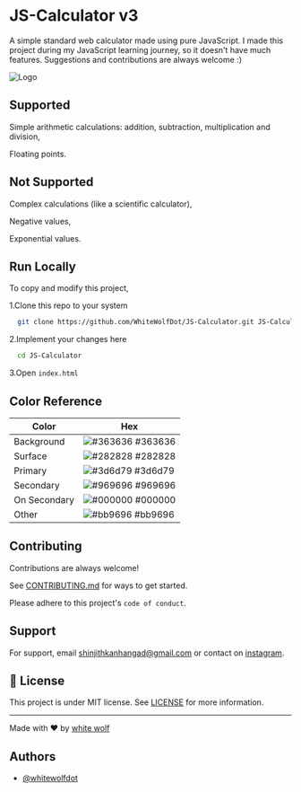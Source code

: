 
# JS-Calculator v3

A simple standard web calculator made using pure JavaScript.
I made this project during my JavaScript learning journey, so it doesn't have much features.
Suggestions and contributions are always welcome :)

![Logo](/src/icons/calc-logo.png)


## Supported

Simple arithmetic calculations: addition, subtraction, multiplication and division,

Floating points.
## Not Supported

Complex calculations (like a scientific calculator),

Negative values,

Exponential values.
## Run Locally

To copy and modify this project,

1.Clone this repo to your system
```bash
  git clone https://github.com/WhiteWolfDot/JS-Calculator.git JS-Calculator
```

2.Implement your changes here
```bash
  cd JS-Calculator
```
3.Open `index.html`
## Color Reference

| Color             | Hex                                                                |
| ----------------- | ------------------------------------------------------------------ |
| Background | ![#363636](https://via.placeholder.com/10/363636?text=+) #363636 |
| Surface | ![#282828](https://via.placeholder.com/10/282828?text=+) #282828 |
| Primary | ![#3d6d79](https://via.placeholder.com/10/3d6d79?text=+) #3d6d79 |
| Secondary | ![#969696](https://via.placeholder.com/10/969696?text=+) #969696 |
| On Secondary | ![#000000](https://via.placeholder.com/10/000000?text=+) #000000 |
| Other | ![#bb9696](https://via.placeholder.com/10/bb9696?text=+) #bb9696 |

## Contributing

Contributions are always welcome!

See [CONTRIBUTING.md](https://github.com/WhiteWolfDot/JS-Calculator/blob/main/CONTRIBUTING.md) for ways to get started.

Please adhere to this project's `code of conduct`.


## Support

For support, email shinjithkanhangad@gmail.com or contact on
[instagram](https://www.instagram.com/shinjith_/).

## :memo: License
This project is under MIT license. See [LICENSE](https://github.com/WhiteWolfDot/JS-Calculator/blob/main/LICENSE.md) for more information.

---

Made with ❤ by [white wolf](https://www.instagram.com/shinjith_)


## Authors

- [@whitewolfdot](https://www.github.com/whitewolfdot)

